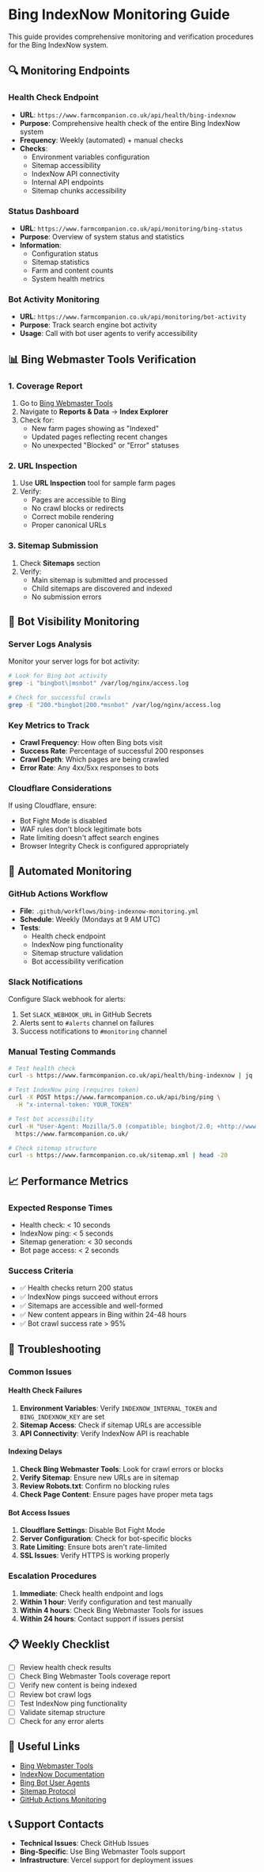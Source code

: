 # Bing IndexNow Monitoring Guide

This guide provides comprehensive monitoring and verification procedures for the Bing IndexNow system.

## 🔍 Monitoring Endpoints

### Health Check Endpoint
- **URL**: `https://www.farmcompanion.co.uk/api/health/bing-indexnow`
- **Purpose**: Comprehensive health check of the entire Bing IndexNow system
- **Frequency**: Weekly (automated) + manual checks
- **Checks**:
  - Environment variables configuration
  - Sitemap accessibility
  - IndexNow API connectivity
  - Internal API endpoints
  - Sitemap chunks accessibility

### Status Dashboard
- **URL**: `https://www.farmcompanion.co.uk/api/monitoring/bing-status`
- **Purpose**: Overview of system status and statistics
- **Information**:
  - Configuration status
  - Sitemap statistics
  - Farm and content counts
  - System health metrics

### Bot Activity Monitoring
- **URL**: `https://www.farmcompanion.co.uk/api/monitoring/bot-activity`
- **Purpose**: Track search engine bot activity
- **Usage**: Call with bot user agents to verify accessibility

## 📊 Bing Webmaster Tools Verification

### 1. Coverage Report
1. Go to [Bing Webmaster Tools](https://www.bing.com/webmasters)
2. Navigate to **Reports & Data** → **Index Explorer**
3. Check for:
   - New farm pages showing as "Indexed"
   - Updated pages reflecting recent changes
   - No unexpected "Blocked" or "Error" statuses

### 2. URL Inspection
1. Use **URL Inspection** tool for sample farm pages
2. Verify:
   - Pages are accessible to Bing
   - No crawl blocks or redirects
   - Correct mobile rendering
   - Proper canonical URLs

### 3. Sitemap Submission
1. Check **Sitemaps** section
2. Verify:
   - Main sitemap is submitted and processed
   - Child sitemaps are discovered and indexed
   - No submission errors

## 🤖 Bot Visibility Monitoring

### Server Logs Analysis
Monitor your server logs for bot activity:

```bash
# Look for Bing bot activity
grep -i "bingbot\|msnbot" /var/log/nginx/access.log

# Check for successful crawls
grep -E "200.*bingbot|200.*msnbot" /var/log/nginx/access.log
```

### Key Metrics to Track
- **Crawl Frequency**: How often Bing bots visit
- **Success Rate**: Percentage of successful 200 responses
- **Crawl Depth**: Which pages are being crawled
- **Error Rate**: Any 4xx/5xx responses to bots

### Cloudflare Considerations
If using Cloudflare, ensure:
- Bot Fight Mode is disabled
- WAF rules don't block legitimate bots
- Rate limiting doesn't affect search engines
- Browser Integrity Check is configured appropriately

## 🔧 Automated Monitoring

### GitHub Actions Workflow
- **File**: `.github/workflows/bing-indexnow-monitoring.yml`
- **Schedule**: Weekly (Mondays at 9 AM UTC)
- **Tests**:
  - Health check endpoint
  - IndexNow ping functionality
  - Sitemap structure validation
  - Bot accessibility verification

### Slack Notifications
Configure Slack webhook for alerts:
1. Set `SLACK_WEBHOOK_URL` in GitHub Secrets
2. Alerts sent to `#alerts` channel on failures
3. Success notifications to `#monitoring` channel

### Manual Testing Commands

```bash
# Test health check
curl -s https://www.farmcompanion.co.uk/api/health/bing-indexnow | jq '.'

# Test IndexNow ping (requires token)
curl -X POST https://www.farmcompanion.co.uk/api/bing/ping \
  -H "x-internal-token: YOUR_TOKEN"

# Test bot accessibility
curl -H "User-Agent: Mozilla/5.0 (compatible; bingbot/2.0; +http://www.bing.com/bingbot.htm)" \
  https://www.farmcompanion.co.uk/

# Check sitemap structure
curl -s https://www.farmcompanion.co.uk/sitemap.xml | head -20
```

## 📈 Performance Metrics

### Expected Response Times
- Health check: < 10 seconds
- IndexNow ping: < 5 seconds
- Sitemap generation: < 30 seconds
- Bot page access: < 2 seconds

### Success Criteria
- ✅ Health checks return 200 status
- ✅ IndexNow pings succeed without errors
- ✅ Sitemaps are accessible and well-formed
- ✅ New content appears in Bing within 24-48 hours
- ✅ Bot crawl success rate > 95%

## 🚨 Troubleshooting

### Common Issues

#### Health Check Failures
1. **Environment Variables**: Verify `INDEXNOW_INTERNAL_TOKEN` and `BING_INDEXNOW_KEY` are set
2. **Sitemap Access**: Check if sitemap URLs are accessible
3. **API Connectivity**: Verify IndexNow API is reachable

#### Indexing Delays
1. **Check Bing Webmaster Tools**: Look for crawl errors or blocks
2. **Verify Sitemap**: Ensure new URLs are in sitemap
3. **Review Robots.txt**: Confirm no blocking rules
4. **Check Page Content**: Ensure pages have proper meta tags

#### Bot Access Issues
1. **Cloudflare Settings**: Disable Bot Fight Mode
2. **Server Configuration**: Check for bot-specific blocks
3. **Rate Limiting**: Ensure bots aren't rate-limited
4. **SSL Issues**: Verify HTTPS is working properly

### Escalation Procedures
1. **Immediate**: Check health endpoint and logs
2. **Within 1 hour**: Verify configuration and test manually
3. **Within 4 hours**: Check Bing Webmaster Tools for issues
4. **Within 24 hours**: Contact support if issues persist

## 📋 Weekly Checklist

- [ ] Review health check results
- [ ] Check Bing Webmaster Tools coverage report
- [ ] Verify new content is being indexed
- [ ] Review bot crawl logs
- [ ] Test IndexNow ping functionality
- [ ] Validate sitemap structure
- [ ] Check for any error alerts

## 🔗 Useful Links

- [Bing Webmaster Tools](https://www.bing.com/webmasters)
- [IndexNow Documentation](https://www.bing.com/indexnow)
- [Bing Bot User Agents](https://www.bing.com/webmasters/help/which-crawlers-does-bing-use-8c184ec0)
- [Sitemap Protocol](https://www.sitemaps.org/protocol.html)
- [GitHub Actions Monitoring](https://github.com/farm-companion/farm-frontend/actions)

## 📞 Support Contacts

- **Technical Issues**: Check GitHub Issues
- **Bing-Specific**: Use Bing Webmaster Tools support
- **Infrastructure**: Vercel support for deployment issues
